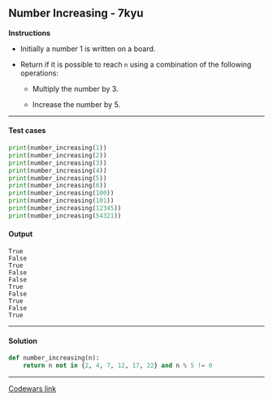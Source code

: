 ## Number Increasing - 7kyu

**Instructions**

- Initially a number 1 is written on a board. 

- Return if it is possible to reach `n` using a combination of the following operations:

    - Multiply the number by 3.
    
    - Increase the number by 5.
    
---

#### Test cases

```python
print(number_increasing(1))
print(number_increasing(2))
print(number_increasing(3))
print(number_increasing(4))
print(number_increasing(5))
print(number_increasing(6))
print(number_increasing(100))
print(number_increasing(101))
print(number_increasing(12345))
print(number_increasing(54321))
```

#### Output 

```
True
False
True
False
False
True
False
True
False
True
```

---

#### Solution

```python
def number_increasing(n):
    return n not in {2, 4, 7, 12, 17, 22} and n % 5 != 0
```

---

[Codewars link](https://www.codewars.com/kata/589d1e88e8afb7a85e00004e)
